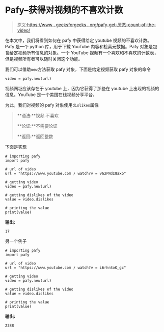 # Pafy–获得对视频的不喜欢计数

> 原文:[https://www . geeksforgeeks . org/pafy-get-厌恶-count-of-the-video/](https://www.geeksforgeeks.org/pafy-getting-dislike-count-of-the-video/)

在本文中，我们将看到如何在 pafy 中获得给定 youtube 视频的不喜欢计数。Pafy 是一个 python 库，用于下载 YouTube 内容和检索元数据。Pafy 对象是包含给定视频所有信息的对象。一个 YouTube 视频有一个喜欢和不喜欢的计数表，但是视频所有者可以随时关闭这个功能。

我们可以借助`new`方法获取 pafy 对象，下面是给定视频获取 pafy 对象的命令

```
video = pafy.new(url)
```

视频网址应该存在于 youtube 上，因为它获得了那些在 youtube 上出现的视频的信息。YouTube 是一个美国在线视频分享平台。

为此，我们对视频的 pafy 对象使用`dislikes`属性

> **语法:**视频.不喜欢
> 
> **论证:**不需要论证
> 
> **返回:**返回整数

下面是实现

```
# importing pafy
import pafy 

# url of video 
url = "https://www.youtube.com / watch?v = vG2PNdI8axo"

# getting video
video = pafy.new(url) 

# getting dislikes of the video
value = video.dislikes

# printing the value
print(value)
```

**输出:**

```
17

```

另一个例子

```
# importing pafy
import pafy 

# url of video 
url = "https://www.youtube.com / watch?v = i6rhnSoK_gc"

# getting video
video = pafy.new(url) 

# getting dislikes of the video
value = video.dislikes

# printing the value
print(value)
```

**输出:**

```
2388

```